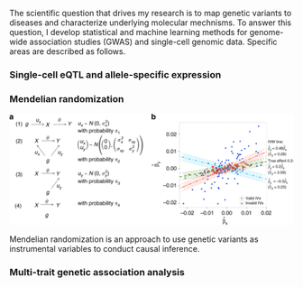 The scientific question that drives my research is to map genetic variants to diseases and characterize underlying molecular mechnisms. To answer this question, I develop statistical and machine learning methods for genome-wide association studies (GWAS) and single-cell genomic data. Specific areas are described as follows.

### Single-cell eQTL and allele-specific expression



### Mendelian randomization

![MRMix](../images/MRMix.webp)

Mendelian randomization is an approach to use genetic variants as instrumental variables to conduct causal inference.

### Multi-trait genetic association analysis


